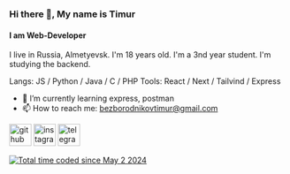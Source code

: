 ### Hi there 👋, My name is Timur
#### I am Web-Developer
I live in Russia, Almetyevsk. I'm 18 years old. I'm a 3nd year student. I'm studying the backend. 

Langs: JS / Python / Java / C / PHP
Tools: React / Next / Tailvind / Express  

- 🌱 I’m currently learning express, postman
- 📫 How to reach me: bezborodnikovtimur@gmail.com 

[<img src='https://cdn.jsdelivr.net/npm/simple-icons@3.0.1/icons/github.svg' alt='github' height='40'>](https://github.com/@lnnsss)  [<img src='https://cdn.jsdelivr.net/npm/simple-icons@3.0.1/icons/instagram.svg' alt='instagram' height='40'>](https://www.instagram.com/@l1lines/)  [<img src='https://cdn.jsdelivr.net/npm/simple-icons@3.0.1/icons/telegram.svg' alt='telegram' height='40'>](https://t.me/l1lines)  

<a href="https://wakatime.com/@f358198d-3964-40b3-b70a-bfd88e5fc649"><img src="https://wakatime.com/badge/user/f358198d-3964-40b3-b70a-bfd88e5fc649.svg" alt="Total time coded since May 2 2024" /></a>
